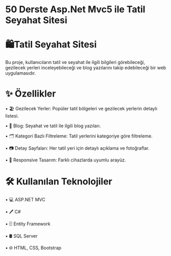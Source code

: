 # 50 Derste Asp.Net Mvc5 ile Tatil Seyahat Sitesi 

# 🛍️Tatil Seyahat Sitesi
Bu proje, kullanıcıların tatil ve seyahat ile ilgili bilgileri görebileceği, gezilecek yerleri inceleyebileceği ve blog yazılarını takip edebileceği bir web uygulamasıdır.

# ✨ Özellikler

• 🏖 Gezilecek Yerler: Popüler tatil bölgeleri ve gezilecek yerlerin detaylı listesi.

• 📝 Blog: Seyahat ve tatil ile ilgili blog yazıları.

• 🗂 Kategori Bazlı Filtreleme: Tatil yerlerini kategoriye göre filtreleme.

• 📷 Detay Sayfaları: Her tatil yeri için detaylı açıklama ve fotoğraflar.

• 📱 Responsive Tasarım: Farklı cihazlarda uyumlu arayüz.

# 🛠 Kullanılan Teknolojiler

• 💻 ASP.NET MVC

• 🖊 C#

• 🗄 Entity Framework

• 🛢 SQL Server

• 🌐 HTML, CSS, Bootstrap

